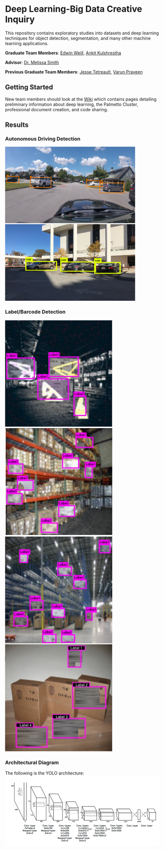 # Deep Learning-Big Data Creative Inquiry

This repository contains exploratory studies into datasets and deep learning techniques for object detection, segmentation, and many other machine learning applications.

**Graduate Team Members**:
	[Edwin Weill](<mailto:eweill@g.clemson.edu>),
	[Ankit Kulshrestha](<mailto:akulshr@g.clemson.edu>)

**Advisor**: 
	[Dr. Melissa Smith](http://www.clemson.edu/cecas/departments/ece/faculty_staff/faculty/msmith.html)

**Previous Graduate Team Members**:
	[Jesse Tetreault](<mailto:jtetrea@g.clemson.edu>),
	[Varun Praveen](<mailto:pravee2@g.clemson.edu>)


## Getting Started

New team members should look at the [Wiki](https://github.com/CUFCTL/dlbd-ci/wiki) which contains pages detailing preliminary information about deep learning, the Palmetto Cluster, professional document creation, and code sharing.

## Results

### Autonomous Driving Detection
<img src="images/ad-1.png" width="425" height="250"/> <img src="images/ad-2.png" width="425" height="250"/>

### Label/Barcode Detection
<img src="images/ld-1.png" width="350" height="350"/> <img src="images/ld-2.png" width="350" height="350"/>
<img src="images/ld-3.png" width="350" height="350"/> <img src="images/ld-4.png" width="350" height="350"/>

### Architectural Diagram
The following is the YOLO architecture:
![](images/yolov1.png)
